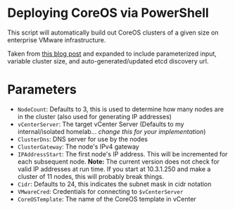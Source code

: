 # Deploying CoreOS via PowerShell

This script will automatically build out CoreOS clusters of a given size on enterprise VMware infrastructure. 

Taken from [this blog post](https://robertlabrie.wordpress.com/2015/09/27/coreos-on-vmware-using-vmware-guestinfo-api/) and expanded to include parameterized input, variable cluster size, and auto-generated/updated etcd discovery url.

# Parameters

* `NodeCount`: Defaults to 3, this is used to determine how many nodes are in the cluster (also used for generating IP addresses)
* `vCenterServer`: The target vCenter  Server (Defaults to my internal/isolated homelab... *change this for your implementation*)
* `ClusterDns`: DNS server for use by the nodes
* `ClusterGateway`: The node's IPv4 gateway
* `IPAddressStart`: The first node's IP address. This will be incremented for each subsequent node. **Note:** The current version does not check for valid IP addresses at run time. If you start at 10.3.1.250 and make a cluster of 11 nodes, this will probably break things.
* `Cidr`: Defaults to 24, this indicates the subnet mask in cidr notation
* `VMwareCred`: Credentials for connecting to `$vCenterServer`
* `CoreOSTemplate`: The name of the CoreOS template in vCenter

